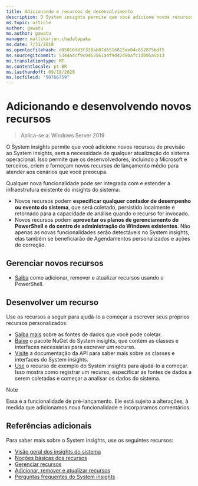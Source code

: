```yaml
---
title: Adicionando e recursos de desenvolvimento
description: O System insights permite que você adicione novos recursos de previsão ao System insights, sem a necessidade de qualquer atualização do sistema operacional. Isso permite que os desenvolvedores, incluindo a Microsoft e terceiros, criem e forneçam novos recursos de lançamento médio para atender aos cenários que você preocupa. Novos recursos podem especificar dados personalizados para coletar e analisar e também se integram aos planos de gerenciamento existentes do System insights.
ms.topic: article
author: gawatu
ms.author: gawatu
manager: mallikarjun.chadalapaka
ms.date: 7/31/2018
ms.openlocfilehash: d85016fd3f338ab87d6516815ee04c652875bdf5
ms.sourcegitcommit: 5344adcf9c0462561a4f9d47d80afc1d095a5b13
ms.translationtype: MT
ms.contentlocale: pt-BR
ms.lasthandoff: 09/18/2020
ms.locfileid: "90766759"
---
```

# <a name="adding-and-developing-new-capabilities"></a>Adicionando e desenvolvendo novos recursos

>Aplica-se a: Windows Server 2019

O System insights permite que você adicione novos recursos de previsão ao System insights, sem a necessidade de qualquer atualização do sistema operacional. Isso permite que os desenvolvedores, incluindo a Microsoft e terceiros, criem e forneçam novos recursos de lançamento médio para atender aos cenários que você preocupa.

Qualquer nova funcionalidade pode ser integrada com e estender a infraestrutura existente do insights do sistema:

- Novos recursos podem **especificar qualquer contador de desempenho ou evento do sistema**, que será coletado, persistido localmente e retornado para a capacidade de análise quando o recurso for invocado.
- Novos recursos podem **aproveitar os planos de gerenciamento do PowerShell e do centro de administração do Windows existentes**. Não apenas as novas funcionalidades serão detectáveis no System insights, elas também se beneficiarão de Agendamentos personalizados e ações de correção.

## <a name="manage-new-capabilities"></a>Gerenciar novos recursos
- [Saiba](add-remove-update-capabilities.md) como adicionar, remover e atualizar recursos usando o PowerShell.

## <a name="develop-a-capability"></a>Desenvolver um recurso
Use os recursos a seguir para ajudá-lo a começar a escrever seus próprios recursos personalizados:
- [Saiba mais](data-sources.md) sobre as fontes de dados que você pode coletar.
- [Baixe](https://www.nuget.org/packages/Microsoft.WindowsServer.SystemInsights/) o pacote NuGet do System insights, que contém as classes e interfaces necessárias para escrever um recurso.
- [Visite](/dotnet/api/microsoft.systeminsights.capability) a documentação da API para saber mais sobre as classes e interfaces do System insights.
- [Use](https://aka.ms/systeminsights-samplecapability) o recurso de exemplo do System insights para ajudá-lo a começar. Isso mostra como registrar um recurso, especificar as fontes de dados a serem coletadas e começar a analisar os dados do sistema.

>[!NOTE]
>Essa é a funcionalidade de pré-lançamento. Ele está sujeito a alterações, à medida que adicionamos nova funcionalidade e incorporamos comentários.

## <a name="additional-references"></a>Referências adicionais
Para saber mais sobre o System insights, use os seguintes recursos:

- [Visão geral dos insights do sistema](overview.md)
- [Noções básicas dos recursos](understanding-capabilities.md)
- [Gerenciar recursos](managing-capabilities.md)
- [Adicionar, remover e atualizar recursos](add-remove-update-capabilities.md)
- [Perguntas frequentes do System insights](faq.md)